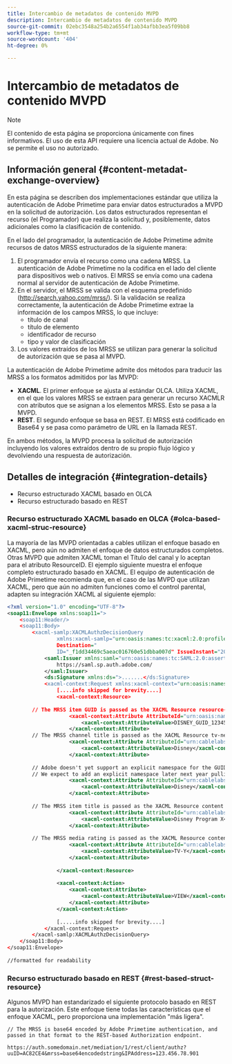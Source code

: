 ```yaml
---
title: Intercambio de metadatos de contenido MVPD
description: Intercambio de metadatos de contenido MVPD
source-git-commit: 02ebc3548a254b2a6554f1ab34afbb3ea5f09bb8
workflow-type: tm+mt
source-wordcount: '404'
ht-degree: 0%

---
```


# Intercambio de metadatos de contenido MVPD

>[!NOTE]
>
>El contenido de esta página se proporciona únicamente con fines informativos. El uso de esta API requiere una licencia actual de Adobe. No se permite el uso no autorizado.

## Información general {#content-metadat-exchange-overview}

En esta página se describen dos implementaciones estándar que utiliza la autenticación de Adobe Primetime para enviar datos estructurados a MVPD en la solicitud de autorización.  Los datos estructurados representan el recurso (el Programador) que realiza la solicitud y, posiblemente, datos adicionales como la clasificación de contenido.

En el lado del programador, la autenticación de Adobe Primetime admite recursos de datos MRSS estructurados de la siguiente manera:

1. El programador envía el recurso como una cadena MRSS. La autenticación de Adobe Primetime no la codifica en el lado del cliente para dispositivos web o nativos. El MRSS se envía como una cadena normal al servidor de autenticación de Adobe Primetime.
1. En el servidor, el MRSS se valida con el esquema predefinido (http://search.yahoo.com/mrss/).  Si la validación se realiza correctamente, la autenticación de Adobe Primetime extrae la información de los campos MRSS, lo que incluye:
   * título de canal
   * título de elemento
   * identificador de recurso
   * tipo y valor de clasificación
1. Los valores extraídos de los MRSS se utilizan para generar la solicitud de autorización que se pasa al MVPD.

La autenticación de Adobe Primetime admite dos métodos para traducir las MRSS a los formatos admitidos por las MVPD:

* **XACML**.  El primer enfoque se ajusta al estándar OLCA.  Utiliza XACML, en el que los valores MRSS se extraen para generar un recurso XACMLR con atributos que se asignan a los elementos MRSS.  Esto se pasa a la MVPD.
* **REST**.  El segundo enfoque se basa en REST.  El MRSS está codificado en Base64 y se pasa como parámetro de URL en la llamada REST.

En ambos métodos, la MVPD procesa la solicitud de autorización incluyendo los valores extraídos dentro de su propio flujo lógico y devolviendo una respuesta de autorización.

## Detalles de integración {#integration-details}

* Recurso estructurado XACML basado en OLCA
* Recurso estructurado basado en REST

### Recurso estructurado XACML basado en OLCA {#olca-based-xacml-struc-resource}

La mayoría de las MVPD orientadas a cables utilizan el enfoque basado en XACML, pero aún no admiten el enfoque de datos estructurados completos.  Otras MVPD que admiten XACML toman el Título del canal y lo aceptan para el atributo ResourceID. El ejemplo siguiente muestra el enfoque completo estructurado basado en XACML. El equipo de autenticación de Adobe Primetime recomienda que, en el caso de las MVPD que utilizan XACML, pero que aún no admiten funciones como el control parental, adapten su integración XACML al siguiente ejemplo:

```XML
<?xml version="1.0" encoding="UTF-8"?>
<soap11:Envelope xmlns:soap11=">
    <soap11:Header/>
    <soap11:Body>
        <xacml-samlp:XACMLAuthzDecisionQuery
                xmlns:xacml-samlp="urn:oasis:names:tc:xacml:2.0:profile:saml2.0:v2:schema:protocol"
                Destination="
                ID="_f1dd34469c5aeac016760e51dbba007d" IssueInstant="2012-06-26T16:30:24.879Z" Version="2.0">
            <saml:Issuer xmlns:saml="urn:oasis:names:tc:SAML:2.0:assertion">
                https://saml.sp.auth.adobe.com/
            </saml:Issuer>
            <ds:Signature xmlns:ds=">.......</ds:Signature>
            <xacml-context:Request xmlns:xacml-context="urn:oasis:names:tc:xacml:2.0:context:schema:os">
                [....info skipped for brevity....]
                <xacml-context:Resource>
 
        // The MRSS item GUID is passed as the XACML Resource resource-id
                    <xacml-context:Attribute AttributeId="urn:oasis:names:tc:xacml:1.0:resource:resource-id">
                        <xacml-context:AttributeValue>DISNEY_GUID_12345</xacml-context:AttributeValue>
                    </xacml-context:Attribute>
        // The MRSS channel title is passed as the XACML Resource tv-network
                    <xacml-context:Attribute AttributeId="urn:cablelabs:ocla:1.0:attribute:content:tv-network">
                        <xacml-context:AttributeValue>Disney</xacml-context:AttributeValue>
                    </xacml-context:Attribute>
 
        // Adobe doesn't yet support an explicit namespace for the GUID, so we reuse the channel title as the GUID.  
        // We expect to add an explicit namespace later next year pulling it from the GUID scheme attribute.
                    <xacml-context:Attribute AttributeId="urn:cablelabs:ocla:1.0:attribute:content:id:namespace">
                        <xacml-context:AttributeValue>Disney</xacml-context:AttributeValue>
                    </xacml-context:Attribute>
 
        // The MRSS item title is passed as the XACML Resource content title
                    <xacml-context:Attribute AttributeId="urn:cablelabs:ocla:1.0:attribute:content:title">
                        <xacml-context:AttributeValue>Disney Program X</xacml-context:AttributeValue>
                    </xacml-context:Attribute>
 
        // The MRSS media rating is passed as the XACML Resource content rating 
                    <xacml-context:Attribute AttributeId="urn:cablelabs:ocla:1.0:attribute:content:rating:vchip">
                        <xacml-context:AttributeValue>TV-Y</xacml-context:AttributeValue>
                    </xacml-context:Attribute>
 
                </xacml-context:Resource>
 
                <xacml-context:Action>
                    <xacml-context:Attribute>
                        <xacml-context:AttributeValue>VIEW</xacml-context:AttributeValue>
                    </xacml-context:Attribute>
                </xacml-context:Action>
 
                [.....info skipped for brevity....]
            </xacml-context:Request>
        </xacml-samlp:XACMLAuthzDecisionQuery>
    </soap11:Body>
</soap11:Envelope>
 
//formatted for readability
```

### Recurso estructurado basado en REST {#rest-based-struct-resource}

Algunos MVPD han estandarizado el siguiente protocolo basado en REST para la autorización. Este enfoque tiene todas las características que el enfoque XACML, pero proporciona una implementación &quot;más ligera&quot;.

`// The MRSS is base64 encoded by Adobe Primetime authentication, and passed in that format to the REST-based Authorization endpoint.`

`https://auth.somedomain.net/mediation/1/rest/client/authz?uuID=AC82CE4&mrss=base64encodedstring&IPAddress=123.456.78.901`

<!--
>[!RELATEDINFORMATION]
>* [User Metadata Exchange](/help/authentication/mvpd-user-metadata-exchng.md)
>* [Logout](/help/authentication/usecase-mvpd-logout.md)
>* [Programmer Integration Guide: Identifying Protected Resources](/help/authentication/identify-protected-resources.md)
>* [Programmer Integration Guide: User Metadata Exchange](/help/authentication/user-metadata.md)
-->
